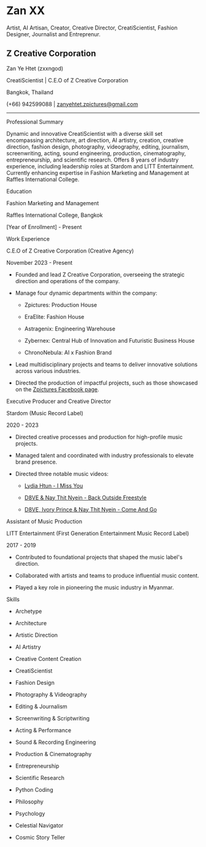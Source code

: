 # Zan XX
Artist, AI Artisan, Creator, Creative Director, CreatiScientist, Fashion Designer, Journalist and Entreprenur.

Z Creative Corporation 
 --- 

  

Zan Ye Htet  (zxxngod) 

CreatiScientist | C.E.O of Z Creative Corporation   

Bangkok, Thailand   

(+66) 942599088 | zanyehtet.zpictures@gmail.com 

  

--- 

  

Professional Summary 

Dynamic and innovative CreatiScientist with a diverse skill set encompassing architecture, art direction, AI artistry, creation, creative direction, fashion design, photography, videography, editing, journalism, screenwriting, acting, sound engineering, production, cinematography, entrepreneurship, and scientific research. Offers 8 years of industry experience, including leadership roles at Stardom and LITT Entertainment. Currently enhancing expertise in Fashion Marketing and Management at Raffles International College. 

  

Education 

Fashion Marketing and Management   

Raffles International College, Bangkok   

[Year of Enrollment] - Present 

  

 Work Experience 

C.E.O of Z Creative Corporation (Creative Agency)   

November 2023 - Present   

- Founded and lead Z Creative Corporation, overseeing the strategic direction and operations of the company. 

- Manage four dynamic departments within the company: 

  - Zpictures: Production House 

  - EraElite: Fashion House 

  - Astragenix: Engineering Warehouse 

  - Zybernex: Central Hub of Innovation and Futuristic Business House
    
  - ChronoNebula: AI x Fashion Brand

- Lead multidisciplinary projects and teams to deliver innovative solutions across various industries. 

- Directed the production of impactful projects, such as those showcased on the [Zpictures Facebook page](https://www.facebook.com/zpictxres/posts/pfbid02oYNpDDXa9C72nH7eHk8WAbhKpEZcrzwTKeJM5SQqAeV6zu41eYNvdxwaFJXwLTGhl). 

  

Executive Producer and Creative Director 

Stardom (Music Record Label)   

2020 - 2023   

- Directed creative processes and production for high-profile music projects. 

- Managed talent and coordinated with industry professionals to elevate brand presence. 

- Directed three notable music videos: 

  - [Lydia Htun - I Miss You](https://youtu.be/QDJkLijXcJ8?si=aX-Hh65e9v_0tQJu) 

  - [D8VE & Nay Thit Nyein - Back Outside Freestyle](https://www.youtube.com/watch?v=6nbMUU_Kzes) 

  - [D8VE, Ivory Prince & Nay Thit Nyein - Come And Go](https://www.youtube.com/watch?v=monBDOWCW_M) 

  

Assistant of Music Production   

LITT Entertainment (First Generation Entertainment Music Record Label)   

2017 - 2019   

- Contributed to foundational projects that shaped the music label's direction. 

- Collaborated with artists and teams to produce influential music content. 

- Played a key role in pioneering the music industry in Myanmar. 



 Skills 

- Archetype

- Architecture 

- Artistic Direction 

- AI Artistry 

- Creative Content Creation

- CreatiScientist

- Fashion Design 

- Photography & Videography 

- Editing & Journalism 

- Screenwriting & Scriptwriting 

- Acting & Performance 

- Sound & Recording Engineering 

- Production & Cinematography 

- Entrepreneurship 

- Scientific Research 

- Python Coding

- Philosophy

- Psychology

- Celestial Navigator

- Cosmic Story Teller
